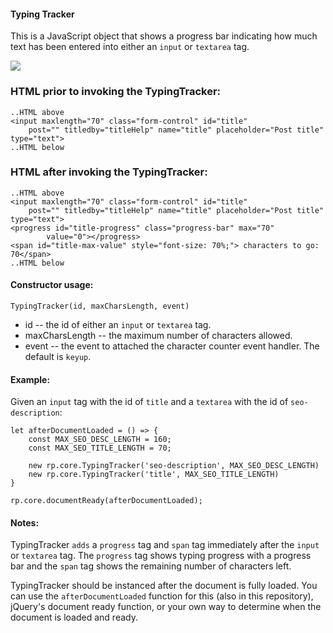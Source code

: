 #### Typing Tracker 

This is a JavaScript object that shows a progress bar indicating how much text has been entered into either an `input` or `textarea` tag. 

![](https://i.imgur.com/vCbWjkm.png)

### HTML prior to invoking the TypingTracker:
                    
    ..HTML above
    <input maxlength="70" class="form-control" id="title" 
        post="" titledby="titleHelp" name="title" placeholder="Post title" type="text">
    ..HTML below        

### HTML after invoking the TypingTracker:
        
    ..HTML above
    <input maxlength="70" class="form-control" id="title" 
        post="" titledby="titleHelp" name="title" placeholder="Post title" type="text">
    <progress id="title-progress" class="progress-bar" max="70"
            value="0"></progress>
    <span id="title-max-value" style="font-size: 70%;"> characters to go: 70</span>
    ..HTML below        

#### Constructor usage:

    TypingTracker(id, maxCharsLength, event)
    
* id -- the id of either an `input` or `textarea` tag.	
* maxCharsLength -- the maximum number of characters allowed.
* event -- the event to attached the character counter event handler. The default is `keyup`.

#### Example:	

Given an `input` tag with the id of `title` and a `textarea` with the id of `seo-description`:

    let afterDocumentLoaded = () => {
        const MAX_SEO_DESC_LENGTH = 160;
        const MAX_SEO_TITLE_LENGTH = 70;

        new rp.core.TypingTracker('seo-description', MAX_SEO_DESC_LENGTH)
        new rp.core.TypingTracker('title', MAX_SEO_TITLE_LENGTH)	
    }

    rp.core.documentReady(afterDocumentLoaded);


#### Notes:

TypingTracker `adds` a `progress` tag and `span` tag immediately after the `input` or `textarea` tag. The `progress` tag shows typing progress with a progress bar and the `span` tag shows the remaining number of characters left. 

TypingTracker should be instanced after the document is fully loaded. You can use the `afterDocumentLoaded` function for this (also in this repository), jQuery's document ready function, or your own way to determine when the document is loaded and ready.

